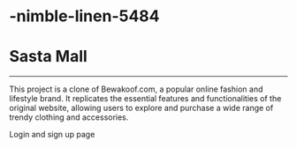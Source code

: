 # -nimble-linen-5484

<h1>Sasta Mall</h1>
<hr>
<p>This project is a clone of Bewakoof.com, a popular online fashion and lifestyle brand. It replicates the essential features and functionalities of the original website, allowing users to explore and purchase a wide range of trendy clothing and accessories.</p>
<p>Login and sign up page</p>
